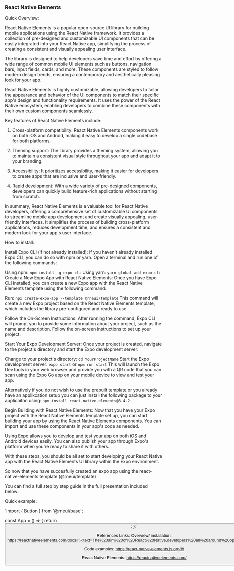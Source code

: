 ### React Native Elements

Quick Overview:

React Native Elements is a popular open-source UI library for building mobile applications using the React Native framework. It provides a collection of pre-designed and customizable UI components that can be easily integrated into your React Native app, simplifying the process of creating a consistent and visually appealing user interface.

The library is designed to help developers save time and effort by offering a wide range of common mobile UI elements such as buttons, navigation bars, input fields, cards, and more. These components are styled to follow modern design trends, ensuring a contemporary and aesthetically pleasing look for your app.

React Native Elements is highly customizable, allowing developers to tailor the appearance and behavior of the UI components to match their specific app's design and functionality requirements. It uses the power of the React Native ecosystem, enabling developers to combine these components with their own custom components seamlessly.

Key features of React Native Elements include:

1. Cross-platform compatibility: React Native Elements components work on both iOS and Android, making it easy to develop a single codebase for both platforms.

2. Theming support: The library provides a theming system, allowing you to maintain a consistent visual style throughout your app and adapt it to your branding.

3. Accessibility: It prioritizes accessibility, making it easier for developers to create apps that are inclusive and user-friendly.

4. Rapid development: With a wide variety of pre-designed components, developers can quickly build feature-rich applications without starting from scratch.

In summary, React Native Elements is a valuable tool for React Native developers, offering a comprehensive set of customizable UI components to streamline mobile app development and create visually appealing, user-friendly interfaces. It simplifies the process of building cross-platform applications, reduces development time, and ensures a consistent and modern look for your app's user interface.




How to install:

Install Expo CLI (if not already installed):
If you haven't already installed Expo CLI, you can do so with npm or yarn. Open a terminal and run one of the following commands:

Using npm: `npm install -g expo-cli`
Using yarn: `yarn global add expo-cli`
Create a New Expo App with React Native Elements:
Once you have Expo CLI installed, you can create a new Expo app with the React Native Elements template using the following command:

Run: `npx create-expo-app --template @rneui/template`
This command will create a new Expo project based on the React Native Elements template, which includes the library pre-configured and ready to use.

Follow the On-Screen Instructions:
After running the command, Expo CLI will prompt you to provide some information about your project, such as the name and description. Follow the on-screen instructions to set up your project.

Start Your Expo Development Server:
Once your project is created, navigate to the project's directory and start the Expo development server:

Change to your project's directory: `cd YourProjectName`
Start the Expo development server: `expo start` or `npm run start`
This will launch the Expo DevTools in your web browser and provide you with a QR code that you can scan using the Expo Go app on your mobile device to view and test your app.

Alternatively if you do not wish to use the prebuilt template or you already have an applikcation setup you can just install the following package to your applicaiton using: `npm install react-native-elements@3.4.2`

Begin Building with React Native Elements:
Now that you have your Expo project with the React Native Elements template set up, you can start building your app by using the React Native Elements components. You can import and use these components in your app's code as needed.

Using Expo allows you to develop and test your app on both iOS and Android devices easily. You can also publish your app through Expo's platform when you're ready to share it with others.

With these steps, you should be all set to start developing your React Native app with the React Native Elements UI library within the Expo environment.

So now that you have succesfully created an expo app using the react-native-elements template (@rneui/template) 

You can find a full step by step guide in the full presentation included below:

Quick example:

`import { Button } from '@rneui/base';

const App = () => {
  return <Button title="Hello World" />;
};`


References Links: 
Overview/ installation: https://reactnativeelements.com/docs#:~:text=The%20aim%20of%20React%20Native,developers%20all%20around%20open%20source.

Code examples: https://react-native-elements.js.org/#/

React Native Elements: https://reactnativeelements.com/
